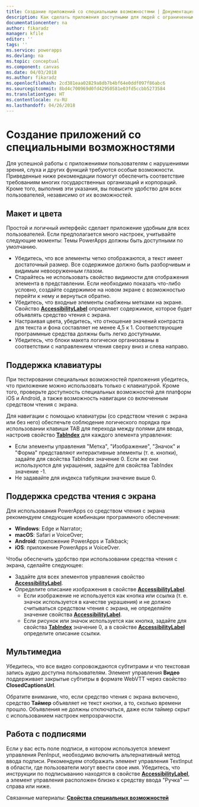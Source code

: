 ```yaml
---
title: Создание приложений со специальными возможностями | Документация Майкрософт
description: Как сделать приложения доступными для людей с ограниченными возможностями
documentationcenter: na
author: fikaradz
manager: kfile
editor: ''
tags: ''
ms.service: powerapps
ms.devlang: na
ms.topic: conceptual
ms.component: canvas
ms.date: 04/03/2018
ms.author: fikaradz
ms.openlocfilehash: 2cd381eaa02829a8db7b4bf64e0ddf097f86abc6
ms.sourcegitcommit: 8bd4c700969d0fd42950581e03fd5ccbb5273584
ms.translationtype: HT
ms.contentlocale: ru-RU
ms.lasthandoff: 04/26/2018
---
```

# <a name="create-accessible-apps"></a>Создание приложений со специальными возможностями
Для успешной работы с приложениями пользователям с нарушениями зрения, слуха и других функций требуются особые возможности.  Приведенные ниже рекомендации помогут обеспечить соответствие требованиям многих государственных организаций и корпораций. Кроме того, выполнив эти указания, вы повысите удобство для всех пользователей, независимо от их возможностей.

## <a name="layout-and-color"></a>Макет и цвета
Простой и логичный интерфейс сделает приложение удобным для всех пользователей.  Если предполагается много настроек, учитывайте следующие моменты:  Темы PowerApps должны быть доступными по умолчанию.
- Убедитесь, что все элементы четко отображаются, а текст имеет достаточный размер.  Все содержимое должно быть разборчивым и видимым невооруженным глазом.
- Старайтесь не использовать свойство видимости для отображения элемента в представлении.  Если необходимо показать что-либо условно, создайте содержимое на новом экране с возможностью перейти к нему и вернуться обратно.
- Убедитесь, что входные элементы снабжены метками на экране. Свойство **[AccessibilityLabel](controls/properties-accessibility.md)** определяет содержимое, которое будет объявлять средство чтения с экрана.
- Настраивая цвета, убедитесь, что отношение значений контраста для текста и фона составляет не менее 4,5 к 1.  Соответствующие программные средства должны быть легко доступными.
- Убедитесь, что блоки макета логически организованы в соответствии с направлением чтения сверху вниз и слева направо.


## <a name="keyboard-support"></a>Поддержка клавиатуры
При тестировании специальных возможностей приложения убедитесь, что приложение можно использовать только с клавиатурой. Кроме того, проверьте доступность специальных возможностей для платформ iOS и Android, а также возможность навигации со включенным средством чтения с экрана.

Для навигации с помощью клавиатуры (со средством чтения с экрана или без него) обеспечьте соблюдение логического порядка при использовании клавиши TAB для перехода между полями для ввода, настроив свойство **[TabIndex](controls/properties-accessibility.md)** для каждого элемента управления:
- Если элементы управления "Метка", "Изображение", "Значок" и "Форма" представляют интерактивные элементы (т. е. кнопки), задайте для свойства TabIndex значение 0. Если же они используются для украшения, задайте для свойства TabIndex значение -1.
- Не задавайте для индекса табуляции значение выше 0.

## <a name="screen-reader-support"></a>Поддержка средства чтения с экрана
Для использования PowerApps со средством чтения с экрана рекомендуем следующие комбинации программного обеспечения:

- **Windows**: Edge и Narrator;
- **macOS**: Safari и VoiceOver;
- **Android**: приложение PowerApps и Talkback;
- **iOS**: приложение PowerApps и VoiceOver.

Чтобы обеспечить удобство при использовании средства чтения с экрана, сделайте следующее:

- Задайте для всех элементов управления свойство **[AccessibilityLabel](controls/properties-accessibility.md)**.
- Определите описание изображения в свойстве **[AccessibilityLabel](controls/properties-accessibility.md)**.
  - Если изображение не используется как кнопка или ссылка (т. е. значок используется в качестве украшения) и не должно считываться средством чтения с экрана, не определяйте значение свойства **[AccessibilityLabel](controls/properties-accessibility.md)**.
  - Если рисунок или значок используется как кнопка, задайте для свойства **[TabIndex](controls/properties-accessibility.md)** значение 0, а в свойстве **[AccessibilityLabel](controls/properties-accessibility.md)** определите описание ссылки.


## <a name="multimedia"></a>Мультимедиа
Убедитесь, что все видео сопровождаются субтитрами и что текстовая запись аудио доступна пользователям.  Элемент управления **Видео** поддерживает закрытые субтитры в формате WebVTT через свойство **ClosedCaptionsUrl**.

Обратите внимание, что, если средство чтения с экрана включено, средство **Таймер** объявляет не текст кнопки, а то, сколько времени прошло.  Объявления не должны отключаться, даже если таймер скрыт с использованием настроек непрозрачности.

## <a name="working-with-signatures"></a>Работа с подписями
Если у вас есть поле подписи, в котором используется элемент управления PenInput, необходимо включить альтернативный метод ввода подписи.  Рекомендуем отображать элемент управления TextInput в области, где пользователи могут ввести свое имя.  Убедитесь, что инструкции по подписыванию находятся в свойстве **[AccessibilityLabel](controls/properties-accessibility.md)**, а элемент управления расположен близко к средству ввода "Ручка" — справа или ниже.



Связанные материалы: **[Свойства специальных возможностей](controls/properties-accessibility.md)**
